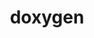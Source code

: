 ---
title: "doxygen"
layout: cache
categories: [package, develop]
meta: {"versions": ["1.9.8"], "compilers": ["gcc@=10.2.1"], "oss": ["centos7"], "platforms": ["linux"], "targets": ["x86_64_v3"], "stacks": ["developer-tools-manylinux2014", "root"], "num_specs": 3, "num_specs_by_stack": {"developer-tools-manylinux2014": 3, "root": 3}}
spec_details: [{"hash": "hzqlhcb6ta6qdypmushop7gasse7zxal", "compiler": "gcc@=10.2.1", "versions": ["1.9.8"], "os": "centos7", "platform": "linux", "target": "x86_64_v3", "variants": ["build_system=cmake", "build_type=Release", "generator=make", "~graphviz", "~ipo", "~mscgen"], "stacks": ["developer-tools-manylinux2014", "root"], "size": "-", "tarball": "https://binaries.spack.io/develop/build_cache/linux-centos7-x86_64_v3/gcc-10.2.1/doxygen-1.9.8/linux-centos7-x86_64_v3-gcc-10.2.1-doxygen-1.9.8-hzqlhcb6ta6qdypmushop7gasse7zxal.spack"}, {"hash": "qn7svmha7oyhohlmvir6ftiaer7nzfcf", "compiler": "gcc@=10.2.1", "versions": ["1.9.8"], "os": "centos7", "platform": "linux", "target": "x86_64_v3", "variants": ["build_system=cmake", "build_type=Release", "generator=make", "~graphviz", "~ipo", "~mscgen"], "stacks": ["developer-tools-manylinux2014", "root"], "size": "-", "tarball": "https://binaries.spack.io/develop/build_cache/linux-centos7-x86_64_v3/gcc-10.2.1/doxygen-1.9.8/linux-centos7-x86_64_v3-gcc-10.2.1-doxygen-1.9.8-qn7svmha7oyhohlmvir6ftiaer7nzfcf.spack"}, {"hash": "woivquvkr5gznpeaxvb3kqcbzlsxjvzh", "compiler": "gcc@=10.2.1", "versions": ["1.9.8"], "os": "centos7", "platform": "linux", "target": "x86_64_v3", "variants": ["build_system=cmake", "build_type=Release", "generator=make", "~graphviz", "~ipo", "~mscgen"], "stacks": ["developer-tools-manylinux2014", "root"], "size": "-", "tarball": "https://binaries.spack.io/develop/build_cache/linux-centos7-x86_64_v3/gcc-10.2.1/doxygen-1.9.8/linux-centos7-x86_64_v3-gcc-10.2.1-doxygen-1.9.8-woivquvkr5gznpeaxvb3kqcbzlsxjvzh.spack"}]
---
